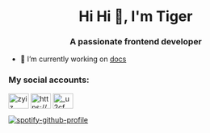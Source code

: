 <h1 align="center">Hi Hi 👋, I'm Tiger</h1>
<h3 align="center">A passionate frontend developer</h3>

- 🔭 I’m currently working on [docs](https://github.com/lilrawry/docs)

<h3 align="left">My social accounts:</h3>
<p align="left">
<a href="https://twitter.com/zyiz" target="blank"><img align="center" src="https://raw.githubusercontent.com/rahuldkjain/github-profile-readme-generator/master/src/images/icons/Social/twitter.svg" alt="zyiz" height="30" width="40" /></a>
<a href="https://linkedin.com/in/https://www.linkedin.com/in/adib-zindine/" target="blank"><img align="center" src="https://raw.githubusercontent.com/rahuldkjain/github-profile-readme-generator/master/src/images/icons/Social/linked-in-alt.svg" alt="https://www.linkedin.com/in/adib-zindine/" height="30" width="40" /></a>
<a href="https://instagram.com/_u2cf" target="blank"><img align="center" src="https://raw.githubusercontent.com/rahuldkjain/github-profile-readme-generator/master/src/images/icons/Social/instagram.svg" alt="_u2cf" height="30" width="40" /></a>
</p>

[![spotify-github-profile](https://spotify-github-profile.vercel.app/api/view?uid=zsshtwb3bs0eyf2hknvce8cqf&cover_image=true&theme=compact&show_offline=false&background_color=341c8d&interchange=false)](https://spotify-github-profile.vercel.app/api/view?uid=zsshtwb3bs0eyf2hknvce8cqf&redirect=true) 
